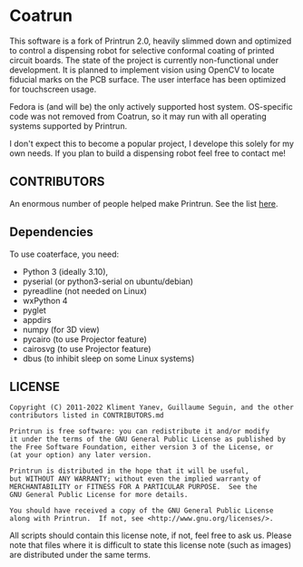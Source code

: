 # Coatrun

This software is a fork of Printrun 2.0, heavily slimmed down and optimized to control a dispensing robot for selective conformal coating of printed circuit boards. The state of the project is currently non-functional under development. It is planned to implement vision using OpenCV to locate fiducial marks on the PCB surface. The user interface has been optimized for touchscreen usage.

Fedora is (and will be) the only actively supported host system. OS-specific code was not removed from Coatrun, so it may run with all operating systems supported by Printrun.

I don't expect this to become a popular project, I develope this solely for my own needs. If you plan to build a dispensing robot feel free to contact me!

## CONTRIBUTORS

An enormous number of people helped make Printrun. See the list
[here](CONTRIBUTORS.md).

## Dependencies

To use coaterface, you need:

  * Python 3 (ideally 3.10),
  * pyserial (or python3-serial on ubuntu/debian)
  * pyreadline (not needed on Linux)
  * wxPython 4
  * pyglet
  * appdirs
  * numpy (for 3D view)
  * pycairo (to use Projector feature)
  * cairosvg (to use Projector feature)
  * dbus (to inhibit sleep on some Linux systems)

## LICENSE

```
Copyright (C) 2011-2022 Kliment Yanev, Guillaume Seguin, and the other contributors listed in CONTRIBUTORS.md

Printrun is free software: you can redistribute it and/or modify
it under the terms of the GNU General Public License as published by
the Free Software Foundation, either version 3 of the License, or
(at your option) any later version.

Printrun is distributed in the hope that it will be useful,
but WITHOUT ANY WARRANTY; without even the implied warranty of
MERCHANTABILITY or FITNESS FOR A PARTICULAR PURPOSE.  See the
GNU General Public License for more details.

You should have received a copy of the GNU General Public License
along with Printrun.  If not, see <http://www.gnu.org/licenses/>.
```

All scripts should contain this license note, if not, feel free to ask us. Please note that files where it is difficult to state this license note (such as images) are distributed under the same terms.
